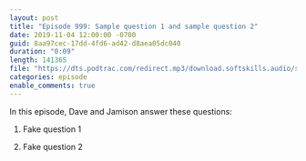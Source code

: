 ```yaml
---
layout: post
title: "Episode 999: Sample question 1 and sample question 2"
date: 2019-11-04 12:00:00 -0700
guid: 8aa97cec-17dd-4fd6-ad42-d8aea05dc040
duration: "0:09"
length: 141365
file: "https://dts.podtrac.com/redirect.mp3/download.softskills.audio/sse-999.mp3"
categories: episode
enable_comments: true
---
```


In this episode, Dave and Jamison answer these questions:

1. Fake question 1


2. Fake question 2
